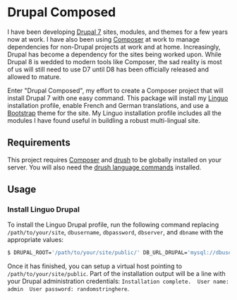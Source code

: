 # Drupal Composed
I have been developing [Drupal 7](http://drupal.org) sites, modules, and themes for a few years now at work.
I have also been using [Composer](http://getcomposer.org) at work to manage dependencies for non-Drupal projects at work
and at home. Increasingly, Drupal has become a dependency for the sites being worked upon. While Drupal 8 is wedded to
modern tools like Composer, the sad reality is most of us will still need to use D7 until D8 has been officially
released and allowed to mature.

Enter "Drupal Composed", my effort to create a Composer project that will install Drupal 7 with one easy command. This
package will install my [Linguo](http://simpsons.wikia.com/wiki/Linguo) installation profile, enable French and German
translations, and use a [Bootstrap](http://getbootstrap.com/) theme for the site. My Linguo installation profile includes
all the modules I have found useful in buildling a robust multi-lingual site.

## Requirements
This project requires [Composer](http://getcomposer.org) and [drush](https://github.com/drush-ops/drush) to be globally
installed on your server. You will also need the [drush language commands](https://drupal.org/project/drush_language)
installed.

## Usage

### Install Linguo Drupal

To install the Linguo Drupal profile, run the following command replacing `/path/to/your/site`, `dbusername`,
`dbpassword`, `dbserver`, and `dbname` with the appropriate values:

```bash
$ DRUPAL_ROOT='/path/to/your/site/public/' DB_URL_DRUPAL='mysql://dbusername:dbpassword@dbserver/dbname' composer install
```

Once it has finished, you can setup a virtual host pointing to `/path/to/your/site/public`. Part of the installation output
will be a line with your Drupal administration credentials: `Installation complete.  User name: admin  User password: randomstringhere`.